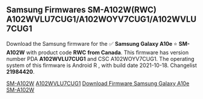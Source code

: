 <h2>Samsung Firmwares SM-A102W(RWC) A102WVLU7CUG1/A102WOYV7CUG1/A102WVLU7CUG1</h2>
Download the Samsung firmware for the ✅ <strong>Samsung Galaxy A10e </strong> ⭐ <strong>SM-A102W</strong> with product code <strong>RWC</strong> <strong> from Canada</strong>. This firmware has version number PDA <strong>A102WVLU7CUG1</strong> and CSC A102WOYV7CUG1. The operating system of this firmware is Android R , with build date 2021-10-18. Changelist <strong>21984420</strong>.


[SM-A102W](https://samfirm.shop/samsung/model/SM-A102W)
[A102WVLU7CUG1](https://samfirm.shop/samsung/pda/A102WVLU7CUG1)
[Download Firmware Samsung Galaxy A10e SM-A102W](https://samfirm.shop/samsung/firmware/465777)
